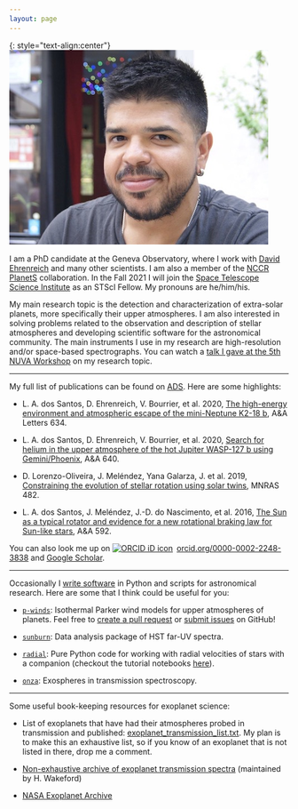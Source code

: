 ```yaml
---
layout: page
---
```


{: style="text-align:center"}
![leonardo-dos-santos](images/profile.jpeg "Leonardo A. dos Santos")

I am a PhD candidate at the Geneva Observatory, where I work with [David Ehrenreich](https://obswww.unige.ch/~ehrenrei/homepage/Welcome.html) and many other scientists. I am also a member of the [NCCR PlanetS](http://nccr-planets.ch) collaboration. In the Fall 2021 I will join the [Space Telescope Science Institute](https://www.stsci.edu) as an STScI Fellow. My pronouns are he/him/his.

My main research topic is the detection and characterization of extra-solar planets, more specifically their upper atmospheres. I am also interested in solving problems related to the observation and description of stellar atmospheres and developing scientific software for the astronomical community. The main instruments I use in my research are high-resolution and/or space-based spectrographs. You can watch a [talk I gave at the 5th NUVA Workshop](https://exoplanet-talks.org/talk/261) on my research topic.

---

My full list of publications can be found on [ADS](https://ui.adsabs.harvard.edu/search/q=author%3A%22dos%20Santos%2C%20L.%20A.%22%20AND%20database%3Aastronomy&sort=date%20desc%2C%20bibcode%20desc&p_=0). Here are some highlights:

* L. A. dos Santos, D. Ehrenreich, V. Bourrier, et al. 2020, [The high-energy environment and atmospheric escape of the mini-Neptune K2-18 b](https://ui.adsabs.harvard.edu/abs/2020A%26A...634L...4D/abstract), A&A Letters 634.

* L. A. dos Santos, D. Ehrenreich, V. Bourrier, et al. 2020, [Search for helium in the upper atmosphere of the hot Jupiter WASP-127 b using Gemini/Phoenix](https://ui.adsabs.harvard.edu/abs/2020A%26A...640A..29D/abstract), A&A 640.

* D. Lorenzo-Oliveira, J. Meléndez, Yana Galarza, J. et al. 2019, [Constraining the evolution of stellar rotation using solar twins](https://ui.adsabs.harvard.edu/abs/2019MNRAS.485L..68L/abstract), MNRAS 482.

* L. A. dos Santos, J. Meléndez, J.-D. do Nascimento, et al. 2016, [The Sun as a typical rotator and evidence for a new rotational braking law for Sun-like stars](https://ui.adsabs.harvard.edu/abs/2016A%26A...592A.156D/abstract), A&A 592.

You can also look me up on <a href="https://orcid.org/0000-0002-2248-3838" target="orcid.widget" rel="noopener noreferrer" style="vertical-align:top;"><img src="https://orcid.org/sites/default/files/images/orcid_16x16.png" style="width:1em;margin-right:.5em;" alt="ORCID iD icon">orcid.org/0000-0002-2248-3838</a> and <a href="https://scholar.google.com/citations?user=qtgZdFIAAAAJ">Google Scholar</a>.

---

Occasionally I [write software](https://github.com/ladsantos) in Python and scripts for astronomical research. Here are some that I think could be useful for you:

* [`p-winds`](https://p-winds.readthedocs.io/): Isothermal Parker wind models for upper atmospheres of planets. Feel free to [create a pull request](https://github.com/ladsantos/p-winds/pulls) or [submit issues](https://github.com/ladsantos/p-winds/issues) on GitHub!

* [`sunburn`](https://github.com/ladsantos/sunburn): Data analysis package of HST far-UV spectra.

* [`radial`](https://github.com/ladsantos/radial): Pure Python code for working with radial velocities of stars with a companion (checkout the tutorial notebooks [here](https://github.com/ladsantos/RV_PS2017)).

* [`onza`](https://github.com/ladsantos/onza): Exospheres in transmission spectroscopy.

---

Some useful book-keeping resources for exoplanet science:

* List of exoplanets that have had their atmospheres probed in transmission and published: [exoplanet_transmission_list.txt](https://gist.github.com/ladsantos/33188da3be28941a2224cd7780445ec1). My plan is to make this an exhaustive list, so if you know of an exoplanet that is not listed in there, drop me a comment.

* [Non-exhaustive archive of exoplanet transmission spectra](https://stellarplanet.org/science/exoplanet-transmission-spectra/) (maintained by H. Wakeford)

* [NASA Exoplanet Archive](https://exoplanetarchive.ipac.caltech.edu)
